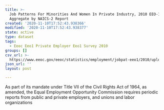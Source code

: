 ```yaml
---
title: >-
  Job Patterns For Minorities And Women In Private Industry, 2010 EEO-1 State
  Aggregate by NAICS-2 Report
created: '2020-11-10T17:52:43.938366'
modified: '2020-11-10T17:52:43.938377'
state: active
type: dataset
tags:
  - Eeoc Eeo1 Private Employer Eeo1 Survey 2010
groups: []
csv_url: >-
  https://www.eeoc.gov/eeoc/statistics/employment/jobpat-eeo1/2010/upload/2010_EEO-1_Job_Patterns_Data.zip
json_url: ''
layout: post

---
```

As part of its mandate under Title VII of the Civil Rights Act of 1964, as amended, the Equal Employment Opportunity Commission requires periodic reports from public and private employers, and unions and labor organizations 
